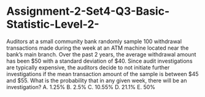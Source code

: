 # Assignment-2-Set4-Q3-Basic-Statistic-Level-2-
Auditors at a small community bank randomly sample 100 withdrawal transactions made during the week at an ATM machine located near the bank’s main branch. Over the past 2 years, the average withdrawal amount has been $50 with a standard deviation of $40. Since audit investigations are typically expensive, the auditors decide to not initiate further investigations if the mean transaction amount of the sample is between $45 and $55. What is the probability that in any given week, there will be an investigation? A. 1.25% B. 2.5% C. 10.55% D. 21.1% E. 50%
